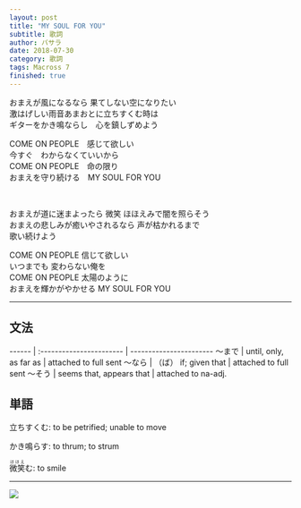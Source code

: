 ```yaml
---
layout: post
title: "MY SOUL FOR YOU"
subtitle: 歌詞
author: バサラ
date: 2018-07-30
category: 歌詞
tags: Macross 7
finished: true
---
```


<p>
おまえが風になるなら 果てしない空になりたい<br>
激はげしい雨音あまおとに立ちすくむ時は<br>
ギターをかき鳴ならし　心を鎮しずめよう<br>
</p><p>
COME ON PEOPLE　感じて欲しい<br>
今すぐ　わからなくていいから<br>
COME ON PEOPLE　命の限り<br>
おまえを守り続ける　MY SOUL FOR YOU<br>
</p>
<br>
<p>
おまえが道に迷まよったら 微笑 ほほえみで闇を照らそう<br>
おまえの悲しみが癒いやされるなら 声が枯かれるまで<br>
歌い続けよう<br>
</p><p>
COME ON PEOPLE 信じて欲しい<br>
いつまでも 変わらない俺を<br>
COME ON PEOPLE 太陽のように<br>
おまえを輝かがやかせる MY SOUL FOR YOU<br>
</p>

***

## 文法

  ------ | :----------------------- | -----------------------
  〜まで  | until, only, as far as   |  attached to full sent
  〜なら  | （ば） if; given that     |  attached to full sent
  〜そう  | seems that, appears that |  attached to na-adj.


## 単語

立ちすくむ: to be petrified; unable to move

かき鳴らす: to thrum; to strum

<ruby>微笑<rt>ほほえ</rt></ruby>む: to smile

***

![](http://mangaaaanime.weebly.com/uploads/1/1/9/4/11940097/3264077.jpg?300)